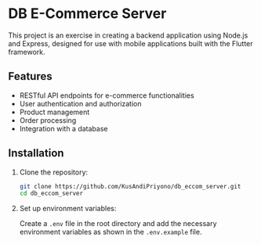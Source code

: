 # DB E-Commerce Server

This project is an exercise in creating a backend application using Node.js and Express, designed for use with mobile applications built with the Flutter framework.

## Features

- RESTful API endpoints for e-commerce functionalities
- User authentication and authorization
- Product management
- Order processing
- Integration with a database

## Installation

1. Clone the repository:
   ```sh
   git clone https://github.com/KusAndiPriyono/db_eccom_server.git
   cd db_eccom_server
   ```
2. Set up environment variables:

   Create a `.env` file in the root directory and add the necessary environment variables as shown in the `.env.example` file.
